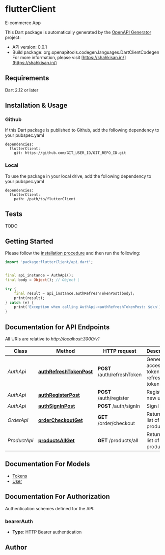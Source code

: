# flutterClient
E-commerce App

This Dart package is automatically generated by the [OpenAPI Generator](https://openapi-generator.tech) project:

- API version: 0.0.1
- Build package: org.openapitools.codegen.languages.DartClientCodegen
For more information, please visit [https://shahkisan.in/](https://shahkisan.in/)

## Requirements

Dart 2.12 or later

## Installation & Usage

### Github
If this Dart package is published to Github, add the following dependency to your pubspec.yaml
```
dependencies:
  flutterClient:
    git: https://github.com/GIT_USER_ID/GIT_REPO_ID.git
```

### Local
To use the package in your local drive, add the following dependency to your pubspec.yaml
```
dependencies:
  flutterClient:
    path: /path/to/flutterClient
```

## Tests

TODO

## Getting Started

Please follow the [installation procedure](#installation--usage) and then run the following:

```dart
import 'package:flutterClient/api.dart';


final api_instance = AuthApi();
final body = Object(); // Object | 

try {
    final result = api_instance.authRefreshTokenPost(body);
    print(result);
} catch (e) {
    print('Exception when calling AuthApi->authRefreshTokenPost: $e\n');
}

```

## Documentation for API Endpoints

All URIs are relative to *http://localhost:3000/v1*

Class | Method | HTTP request | Description
------------ | ------------- | ------------- | -------------
*AuthApi* | [**authRefreshTokenPost**](doc//AuthApi.md#authrefreshtokenpost) | **POST** /auth/refreshToken | Generates access token using refresh token
*AuthApi* | [**authRegisterPost**](doc//AuthApi.md#authregisterpost) | **POST** /auth/register | Register new user
*AuthApi* | [**authSignInPost**](doc//AuthApi.md#authsigninpost) | **POST** /auth/signIn | Sign In
*OrderApi* | [**orderCheckoutGet**](doc//OrderApi.md#ordercheckoutget) | **GET** /order/checkout | Returns a list of products.
*ProductApi* | [**productsAllGet**](doc//ProductApi.md#productsallget) | **GET** /products/all | Returns a list of products.


## Documentation For Models

 - [Tokens](doc//Tokens.md)
 - [User](doc//User.md)


## Documentation For Authorization


Authentication schemes defined for the API:
### bearerAuth

- **Type**: HTTP Bearer authentication


## Author



